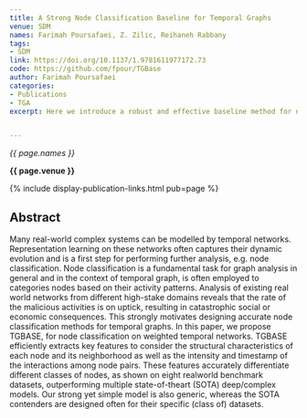 ```yaml
---
title: A Strong Node Classification Baseline for Temporal Graphs
venue: SDM
names: Farimah Poursafaei, Z. Zilic, Reihaneh Rabbany
tags:
- SDM
link: https://doi.org/10.1137/1.9781611977172.73
code: https://github.com/fpour/TGBase
author: Farimah Poursafaei
categories: 
- Publications
- TGA
excerpt: Here we introduce a robust and effective baseline method for node classification in temporal graphs, serving as a benchmark for evaluating more complex models. This approach is characterized by its simplicity and strong performance in categorizing nodes based on their evolving characteristics within the graph. By addressing the unique challenges posed by temporal graphs, the method provides a clear point of comparison for researchers and practitioners, enhancing the understanding and development of advanced techniques in temporal graph analysis. Its relevance spans various applications, including link prediction and node attribute inference in dynamic networks.


---
```


*{{ page.names }}*

**{{ page.venue }}**

{% include display-publication-links.html pub=page %}

## Abstract

Many real-world complex systems can be modelled by temporal networks. Representation learning on these networks often captures their dynamic evolution and is a first step for performing further analysis, e.g. node classification. Node classification is a fundamental task for graph analysis in general and in the context of temporal graph, is often employed to categories nodes based on their activity patterns. Analysis of existing real world networks from different high-stake domains reveals that the rate of the malicious activities is on uptick, resulting in catastrophic social or economic consequences. This strongly motivates designing accurate node classification methods for temporal graphs.
In this paper, we propose TGBASE, for node classification on weighted temporal networks. TGBASE efficiently extracts key features to consider the structural characteristics of each node and its neighborhood as well as the intensity and timestamp of the interactions among node pairs. These features accurately differentiate different classes of nodes, as shown on eight realworld benchmark datasets, outperforming multiple state-of-theart (SOTA) deep/complex models. Our strong yet simple model is also generic, whereas the SOTA contenders are designed often for their specific (class of) datasets.
